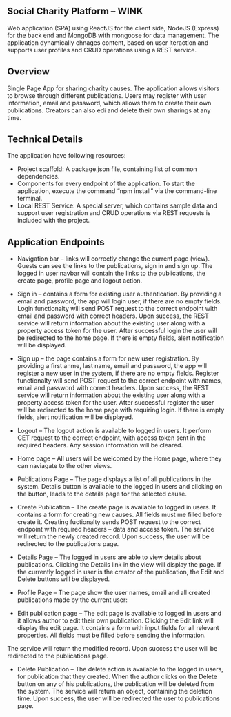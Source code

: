 ## Social Charity Platform – WINK
Web application (SPA) using ReactJS for the client side, NodeJS (Express) for the back end and MongoDB with mongoose for data management. The application dynamically chnages content, based on user iteraction and supports user profiles and CRUD operations using a REST service.

## Overview
Single Page App for sharing charity causes. The application allows visitors to browse through different publications. Users may register with user information, email and password, which allows them to create their own publications. Creators can also edi and delete their own sharings at any time.

## Technical Details
The application have following resources:
- Project scaffold: A package.json file, containing list of common dependencies. 
- Components for every endpoint of the application.
To start the application, execute the command “npm install” via the command-line terminal.
- Local REST Service: A special server, which contains sample data and support user registration and CRUD operations via REST requests is included with the project.

## Application Endpoints
- Navigation bar – links will correctly change the current page (view). Guests can see the links to the publications, sign in and sign up. The logged in user navbar will contain the links to the publications, the create page, profile page and logout action.

- Sign in – contains a form for existing user authentication. By providing a email and password, the app will login user, if there are no empty fields. Login functionalty will send POST request to the correct endpoint with email and password with correct headers. Upon success, the REST service will return information about the existing user along with a property access token for the user. After successful login the user will be redirected to the home page. If there is empty fields, alert notification will be displayed.

- Sign up – the page contains a form for new user registration. By providing a first anme, last name, email and password, the app will register a new user in the system, if there are no empty fields.
Register functionalty will send POST request to the correct endpoint with names, email and password with correct headers. Upon success, the REST service will return information about the existing user along with a property access token for the user. After successful register the user will be redirected to the home page with requiring login. If there is empty fields, alert notification will be displayed.

- Logout – The logout action is available to logged in users. It perform GET request to the correct endpoint, with access token sent in the required headers. Any session information will be cleared.

- Home page – All users will be welcomed by the Home page, where they can naviagate to the other views.

- Publications Page – The page displays a list of all publications in the system. Details button is available to the logged in users and clicking on the button, leads to the details page for the selected cause.

- Create Publication – The create page is available to logged in users. It contains a form for creating new causes. All fields must me filled before create it. Creating fuctionalty sends POST request to the correct endpoint with required headers – data and access token. The service will return the newly created record. Upon success, the user will be redirected to the publications page.

- Details Page – The logged in users are able to view details about publications. Clicking the Details link in the view will display the page. If the currently logged in user is the creator of the publication, the Edit and Delete buttons will be displayed.

- Profile Page – The page show the user names, email and all created publications made by the current user:

- Edit publication page – The edit page is available to logged in users and it allows author to edit their own publication. Clicking the Edit link will display the edit page. It contains a form with input fields for all relevant properties. All fields must be filled before sending the information.

The service will return the modified record. Upon success the user will be redirected to the publications page.
- Delete Publication – The delete action is available to the logged in users, for publication that they created. When the author clicks on the Delete button on any of his publications, the publication will be deleted from the system. The service will return an object, containing the deletion time. Upon success, the user will be redirected the user to publications page.
